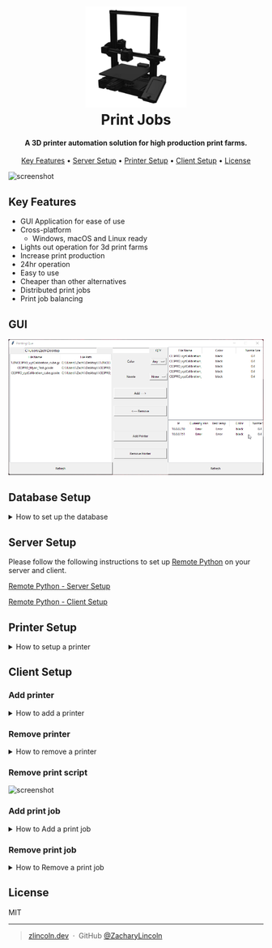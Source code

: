 
<h1 align="center">
  <br>
  <img src="readme_assets/logo.png" alt="Logo" width="200">
  <br>
  Print Jobs
  <br>
</h1>

<h4 align="center">A 3D printer automation solution for high production print farms.</h4>

<p align="center">
  <a href="#key-features">Key Features</a> •
  <a href="#">Server Setup</a> •
  <a href="#">Printer Setup</a> •
  <a href="#">Client Setup</a> •
  <a href="#license">License</a>
</p>

![screenshot](./readme_assets/printjobs.gif)

## Key Features

* GUI Application for ease of use
* Cross-platform
  - Windows, macOS and Linux ready
* Lights out operation for 3d print farms
* Increase print production
* 24hr operation
* Easy to use
* Cheaper than other alternatives
* Distributed print jobs
* Print job balancing

## GUI

![screenshot](./readme_assets/rp/RP-1.png)

## Database Setup

<details>
<summary>How to set up the database</summary>

Step 0: Create an account and login to [MongoDB](https://www.mongodb.com/)


Step 1: Click "New Project"

![screenshot](./readme_assets/db/DB-1.png)

Step 2: Enter the project name. This can be anything.

![screenshot](./readme_assets/db/DB-2.png)

Step 3: Click "Build a Database"

![screenshot](./readme_assets/db/DB-3.png)

Step 4: Click "Create Project"

![screenshot](./readme_assets/db/DB-4.png)

Step 5: Click "Create". Make sure you select the free forever plan as shown

![screenshot](./readme_assets/db/DB-5.png)

Step 6: Click "Create Cluster"

![screenshot](./readme_assets/db/DB-6.png)

Step 7: Create an admin username and password. You will need this for later.

![screenshot](./readme_assets/db/DB-7.png)

Step 8: Click "Add My Current IP Address" to add your current IP address to the allowed Address list.

![screenshot](./readme_assets/db/DB-8.png)

Step 9: Click "Go to Database"

![screenshot](./readme_assets/db/DB-9.png)

Step 10: Wait for the cluster to be created.

![screenshot](./readme_assets/db/DB-10.png)

Step 11: Click "Browse Collections"

![screenshot](./readme_assets/db/DB-11.png)

Step 12: Click "Add My Own Data"

![screenshot](./readme_assets/db/DB-12.png)

Step 13: Enter "data" for the Database name and "jobs" for the collection name and click "Create"

![screenshot](./readme_assets/db/DB-13.png)

Step 14: Click the plus icon over the database name "data"

![screenshot](./readme_assets/db/DB-14.png)

![screenshot](./readme_assets/db/DB-15.png)

Step 15: Enter "printers" in the collection name and click "Create".

![screenshot](./readme_assets/db/DB-16.png)

![screenshot](./readme_assets/db/DB-17.png)

Congratulations you have finished the database set up!



</details>

## Server Setup

Please follow the following instructions to set up [Remote Python](https://github.com/ZacharyLincoln/RemotePython) on your server and client.

[Remote Python - Server Setup](https://github.com/ZacharyLincoln/RemotePython#how-to-set-up-remote-python-server)

[Remote Python - Client Setup](https://github.com/ZacharyLincoln/RemotePython#run-any-python-script-with-external-requirements)

## Printer Setup
<details>
<summary>How to setup a printer</summary>

### Printer setup that has been tested and working

[Ender 3 V2](https://www.creality3dofficial.com/products/ender-3-v2-3d-printer)

This is the 3D printer that this project was tested on... any printer with a heated bed should work.

[CR Touch](https://www.amazon.com/dp/B09DVYZSYJ?psc=1&ref=ppx_yo2ov_dt_b_product_details)

The CR Touch ensures that the bed is level and that the print is constantly a certain distance away from the bed allowing it to delaminates from the bed when it cools.

[Spring Steel Build Plate](https://www.amazon.com/dp/B088841XH9?ref=ppx_yo2ov_dt_b_product_details&th=1)

Allows for adhesion while the build plate is heated and delaminates when the build plate is cool.

[Octoprint](https://octoprint.org/)

Allows for the printer to be controlled remotely by this program.


### All you need to set up a printer for automation is to download and setup octoprint on the printer.

In order to download and setup octoprint follow directions on [octoprint.org](https://octoprint.org/download/) to download and setup octoprint.
</details>


## Client Setup

### Add printer
<details>
<summary>How to add a printer</summary>
Step 1: Click "Add Printer"

![screenshot](./readme_assets/cp/CP-1.png)

![screenshot](./readme_assets/cp/CP-2.png)

Step 2: Add the ip, octoprint api key nozzle size and color of filament that is on the printer.

![screenshot](./readme_assets/cp/CP-3.png)

Step 3: Click "Create printer"

![screenshot](./readme_assets/cp/CP-4.png)

Step 4: Click "Refresh" on the bottom right to reload the printers.

![screenshot](./readme_assets/cp/CP-1.png)

![screenshot](./readme_assets/cp/CP-6.png)
</details>

### Remove printer
<details>
<summary>How to remove a printer</summary>
Step 1: Click Highlight the printer you want to delete.

![screenshot](./readme_assets/dp/DP-1.png)

![screenshot](./readme_assets/dp/DP-2.png)

Step 2: Click "Remove Printer"

![screenshot](./readme_assets/dp/DP-3.png)

Step 3: Click "Refresh" on the bottom right to reload the printers.

![screenshot](./readme_assets/dp/DP-4.png)

</details>

### Remove print script
![screenshot](./readme_assets/remove.gif)

### Add print job

<details>
<summary>How to Add a print job</summary>

Step 1: Click on the file you wish to print

![screenshot](./readme_assets/ap/AP-1.png)

Step 2: Enter the quantity you wish to print

![screenshot](./readme_assets/ap/AP-2.png)

Step 3: Select the color you want the print to be printed in, and the correct nozzle size for the file.

![screenshot](./readme_assets/ap/AP-4.png)

Step 4: Click "Add --->"

![screenshot](./readme_assets/ap/AP-5.png)

![screenshot](./readme_assets/ap/AP-6.png)

</details>

### Remove print job
<details>
<summary>How to Remove a print job</summary>

Step 1: Click the job you wish to remove

![screenshot](./readme_assets/rp/RP-2.png)

Step 2: Click "<--- Remove"

![screenshot](./readme_assets/rp/RP-3.png)

</details>

## License

MIT

---
> [zlincoln.dev](https://www.zlincoln.dev) &nbsp;&middot;&nbsp;
> GitHub [@ZacharyLincoln](https://github.com/ZacharyLincoln)

